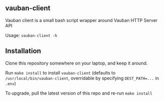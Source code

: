 ## vauban-client

Vauban client is a small bash script wrapper around Vauban HTTP Server API

Usage: `vauban-client -h`

## Installation

Clone this repository somewhere on your laptop, and keep it around.

Run `make install` to install `vauban-client` (defaults to `/usr/local/bin/vauban-client`, overridable by specifying `DEST_PATH=...` in `.env`)

To upgrade, pull the latest version of this repo and re-run `make install`
